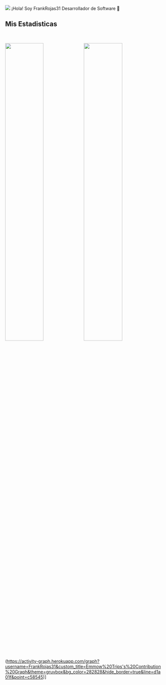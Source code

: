 <img src="https://cdn.discordapp.com/attachments/510895555321266188/903489102903652402/PSX_20211028_224250.jpg](https://github.com/FrankRojas31/FrankRojas31/blob/main/%40FrankRpo.png">
¡Hola! Soy FrankRojas31 Desarrollador de Software 👋


## Mis Estadisticas

<br/>
<p align="left">
  <img width="49.5%" src="https://github-readme-stats.vercel.app/api?username=FrankRojas31&show_icons=true&theme=gruvbox&hide_border=true" />
    <img width="49.5%" src="https://github-readme-streak-stats.herokuapp.com/?user=FrankRojas31&theme=gruvbox&hide_border=true" />
</p>
<br>

(https://activity-graph.herokuapp.com/graph?username=FrankRojas31&custom_title=Emmow%20Trips's%20Contribution%20Graph&theme=gruvbox&bg_color=282828&hide_border=true&line=d1a01f&point=c58545)]
